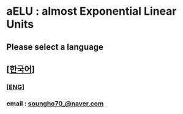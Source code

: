 # aELU : almost Exponential Linear Units

## Please select a language
## [[한국어](./README_KR.md)]
### [[ENG](./README_EN.md)]

### email : soungho70_@naver.com
